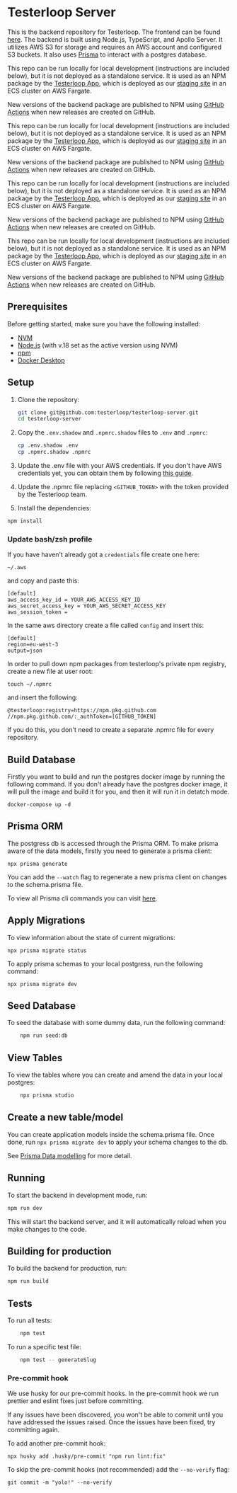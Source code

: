 # Testerloop Server

This is the backend repository for Testerloop. The frontend can be found [here](https://github.com/testerloop/testerloop-frontend). The backend is built using Node.js, TypeScript, and Apollo Server. It utilizes AWS S3 for storage and requires an AWS account and configured S3 buckets. It also uses [Prisma](https://www.prisma.io/docs) to interact with a postgres database.

This repo can be run locally for local development (instructions are included below), but it is not deployed as a standalone service. It is used as an NPM package by the [Testerloop App](https://github.com/testerloop/testerloop-app), which is deployed as our [staging site](www.otf.overloop.io) in an ECS cluster on AWS Fargate.

New versions of the backend package are published to NPM using [GitHub Actions](https://github.com/testerloop/testerloop-app/blob/master/.github/workflows/release-package.yml) when new releases are created on GitHub.

This repo can be run locally for local development (instructions are included below), but it is not deployed as a standalone service. It is used as an NPM package by the [Testerloop App](https://github.com/testerloop/testerloop-app), which is deployed as our [staging site](www.otf.overloop.io) in an ECS cluster on AWS Fargate.

New versions of the backend package are published to NPM using [GitHub Actions](https://github.com/testerloop/testerloop-app/blob/master/.github/workflows/release-package.yml) when new releases are created on GitHub.

This repo can be run locally for local development (instructions are included below), but it is not deployed as a standalone service. It is used as an NPM package by the [Testerloop App](https://github.com/testerloop/testerloop-app), which is deployed as our [staging site](www.otf.overloop.io) in an ECS cluster on AWS Fargate.

New versions of the backend package are published to NPM using [GitHub Actions](https://github.com/testerloop/testerloop-app/blob/master/.github/workflows/release-package.yml) when new releases are created on GitHub.

This repo can be run locally for local development (instructions are included below), but it is not deployed as a standalone service. It is used as an NPM package by the [Testerloop App](https://github.com/testerloop/testerloop-app), which is deployed as our [staging site](www.otf.overloop.io) in an ECS cluster on AWS Fargate.

New versions of the backend package are published to NPM using [GitHub Actions](https://github.com/testerloop/testerloop-app/blob/master/.github/workflows/release-package.yml) when new releases are created on GitHub.

## Prerequisites

Before getting started, make sure you have the following installed:

- [NVM](https://github.com/nvm-sh/nvm)
- [Node.js](https://nodejs.org/en/download/) (with v.18 set as the active version using NVM)
- [npm](https://www.npmjs.com/get-npm)
- [Docker Desktop](https://www.docker.com/products/docker-desktop/)

## Setup

1. Clone the repository:

    ```bash
    git clone git@github.com:testerloop/testerloop-server.git
    cd testerloop-server
    ```

2. Copy the `.env.shadow` and `.npmrc.shadow` files to `.env` and `.npmrc`:

    ```bash
    cp .env.shadow .env
    cp .npmrc.shadow .npmrc
    ```

3. Update the .env file with your AWS credentials. If you don't have AWS credentials yet, you can obtain them by following [this guide](https://docs.aws.amazon.com/IAM/latest/UserGuide/security-creds.html#access-keys-and-secret-access-keys).

4. Update the .npmrc file replacing `<GITHUB_TOKEN>` with the token provided by the Testerloop team.

5. Install the dependencies:

```bash
npm install
```

### Update bash/zsh profile

If you have haven't already got a `credentials` file create one here:

    ~/.aws

and copy and paste this:

    [default]
    aws_access_key_id = YOUR_AWS_ACCESS_KEY_ID
    aws_secret_access_key = YOUR_AWS_SECRET_ACCESS_KEY
    aws_session_token =

In the same aws directory create a file called `config` and insert this:

    [default]
    region=eu-west-3
    output=json

In order to pull down npm packages from testerloop's private npm registry, create a new file at user root:

    touch ~/.npmrc 

and insert the following:

    @testerloop:registry=https://npm.pkg.github.com
    //npm.pkg.github.com/:_authToken=[GITHUB_TOKEN]

If you do this, you don't need to create a separate .npmrc file for every repository.

## Build Database

Firstly you want to build and run the postgres docker image by running the following command. If you don't already have the postgres docker image, it will pull the image and build it for you, and then it will run it in detatch mode.

    docker-compose up -d

## Prisma ORM

The postgress db is accessed through the Prisma ORM. To make prisma aware of the data models, firstly you need to generate a prisma client:

    npx prisma generate

You can add the `--watch` flag to regenerate a new prisma client on changes to the schema.prisma file.

To view all Prisma cli commands you can visit [here](https://www.prisma.io/docs/reference/api-reference/command-reference).

## Apply Migrations

To view information about the state of current migrations:

    npx prisma migrate status

To apply prisma schemas to your local postgress, run the following command:

    npx prisma migrate dev

## Seed Database

To seed the database with some dummy data, run the following command:

``` bash
    npm run seed:db
```

## View Tables

To view the tables where you can create and amend the data in your local postgres:

``` bash
    npx prisma studio
```

## Create a new table/model

You can create application models inside the schema.prisma file. Once done, run
`npx prisma migrate dev` to apply your schema changes to the db.

See [Prisma Data modelling](https://www.prisma.io/docs/concepts/overview/what-is-prisma/data-modeling) for more detail.

## Running

To start the backend in development mode, run:

```bash
npm run dev
```

This will start the backend server, and it will automatically reload when you make changes to the code.

## Building for production

To build the backend for production, run:

```bash
npm run build
```

## Tests

To run all tests:

``` bash
    npm test
```

To run a specific test file:

```bash
    npm test -- generateSlug
```


### Pre-commit hook

We use husky for our pre-commit hooks. In the pre-commit hook we run prettier and eslint fixes just before committing. 

If any issues have been discovered, you won't be able to commit until you have addressed the issues raised. 
Once the issues have been fixed, try committing again.

To add another pre-commit hook: 

    npx husky add .husky/pre-commit "npm run lint:fix"

To skip the pre-commit hooks (not recommended) add the `--no-verify` flag:

    git commit -m "yolo!" --no-verify